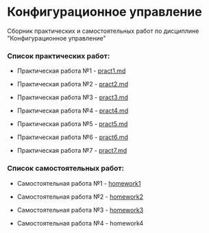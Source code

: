Конфигурационное управление
========================= 

Сборник практических и самостоятельных работ по дисциплине "Конфигурационное управление"

### **Список практических работ:**

- Практическая работа №1 - [pract1.md](https://github.com/rashidiusubov/Configuration-management/blob/main/pract1/README.md)

- Практическая работа №2 - [pract2.md](https://github.com/rashidiusubov/Configuration-management/blob/main/pract2/README.md)

- Практическая работа №3 - [pract3.md](https://github.com/rashidiusubov/Configuration-management/blob/main/pract3/README.md)
  
- Практическая работа №4 - [pract4.md](https://github.com/rashidiusubov/Configuration-management/blob/main/pract4/README.md)
  
- Практическая работа №5 - [pract5.md](https://github.com/rashidiusubov/Configuration-management/blob/main/pract5/README.md)
  
- Практическая работа №6 - [pract6.md](https://github.com/rashidiusubov/Configuration-management/blob/main/pract6/README.md)
  
- Практическая работа №7 - [pract7.md](https://github.com/rashidiusubov/Configuration-management/blob/main/pract7/README.md)

### **Список самостоятельных работ:**

- Самостоятельная работа №1 - [homework1](https://github.com/rashidiusubov/configuration-management/tree/main/homework1)

- Самостоятельная работа №2 - [homework2](https://github.com/rashidiusubov/configuration-management/tree/main/homework2)
  
- Самостоятельная работа №3 - [homework3](https://github.com/rashidiusubov/configuration-management/tree/main/homework3)
  
- Самостоятельная работа №4 - homework4
